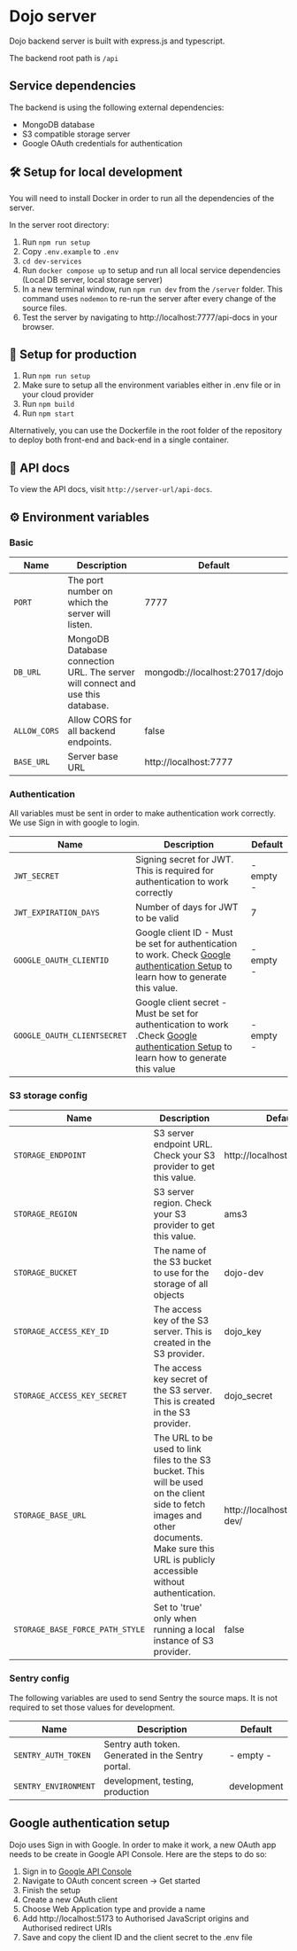 # Dojo server

Dojo backend server is built with express.js and typescript.

The backend root path is `/api`

## Service dependencies
The backend is using the following external dependencies:
* MongoDB database
* S3 compatible storage server
* Google OAuth credentials for authentication

## 🛠️ Setup for local development
You will need to install Docker in order to run all the dependencies of the server.

In the server root directory:
1. Run `npm run setup`
2. Copy `.env.example` to `.env `
3. `cd dev-services`
4. Run `docker compose up` to setup and run all local service dependencies (Local DB server, local storage server)
5. In a new terminal window, run `npm run dev` from the `/server` folder. This command uses `nodemon` to re-run the server after every change of the source files.
6. Test the server by navigating to http://localhost:7777/api-docs in your browser.

## 📡  Setup for production
1. Run `npm run setup`
2. Make sure to setup all the environment variables either in .env file or in your cloud provider
3. Run `npm build`
4. Run `npm start`

Alternatively, you can use the Dockerfile in the root folder of the repository to deploy both front-end and back-end in a single container.

## 📝 API docs
To view the API docs, visit `http://server-url/api-docs`.

## ⚙️ Environment variables
### Basic
| Name          | Description                                      | Default |
|---------------|--------------------------------------------------|----------
| `PORT`        | The port number on which the server will listen. | 7777
| `DB_URL`      | MongoDB Database connection URL. The server will connect and use this database. | mongodb://localhost:27017/dojo
| `ALLOW_CORS`  | Allow CORS for all backend endpoints. | false
| `BASE_URL` | Server base URL | http://localhost:7777

### Authentication
All variables must be sent in order to make authentication work correctly. We use Sign in with google to login. 

| Name          | Description                                      | Default |
|---------------|--------------------------------------------------|----------
| `JWT_SECRET`  | Signing secret for JWT. This is required for authentication to work correctly | - empty -
| `JWT_EXPIRATION_DAYS` | Number of days for JWT to be valid | 7
| `GOOGLE_OAUTH_CLIENTID` | Google client ID - Must be set for authentication to work. Check [Google authentication Setup](#google-authentication-setup) to learn how to generate this value. | - empty -
| `GOOGLE_OAUTH_CLIENTSECRET` | Google client secret - Must be set for authentication to work .Check [Google authentication Setup](#google-authentication-setup) to learn how to generate this value  | - empty -


### S3 storage config
| Name          | Description                                      | Default |
|---------------|--------------------------------------------------|----------
| `STORAGE_ENDPOINT`  | S3 server endpoint URL. Check your S3 provider to get this value. | http://localhost:9000
| `STORAGE_REGION` | S3 server region. Check your S3 provider to get this value. | ams3
| `STORAGE_BUCKET` | The name of the S3 bucket to use for the storage of all objects | dojo-dev
| `STORAGE_ACCESS_KEY_ID` | The access key of the S3 server. This is created in the S3 provider. | dojo_key
| `STORAGE_ACCESS_KEY_SECRET` | The access key secret of the S3 server. This is created in the S3 provider. | dojo_secret
| `STORAGE_BASE_URL` | The URL to be used to link files to the S3 bucket. This will be used on the client side to fetch images and other documents. Make sure this URL is publicly accessible without authentication. | http://localhost:9000/dojo-dev/
| `STORAGE_BASE_FORCE_PATH_STYLE` | Set to 'true' only when running a local instance of S3 provider. | false

### Sentry config
The following variables are used to send Sentry the source maps. It is not required to set those values for development.

| Name          | Description                                      | Default |
|---------------|--------------------------------------------------|----------
| `SENTRY_AUTH_TOKEN`  | Sentry auth token. Generated in the Sentry portal. | - empty -
| `SENTRY_ENVIRONMENT` | development,  testing, production  | development


## Google authentication setup
Dojo uses Sign in with Google. In order to make it work, a new OAuth app needs to be create in  Google API Console. Here are the steps to do so:

1. Sign in to [Google API Console](https://console.developers.google.com/)
2. Navigate to OAuth concent screen -> Get started
3. Finish the setup
4. Create a new OAuth client
4. Choose Web Application type and provide a name
5. Add http://localhost:5173 to Authorised JavaScript origins and Authorised redirect URIs
6. Save and copy the client ID and the client secret to the .env file
